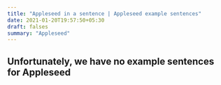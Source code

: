 ```yaml
---
title: "Appleseed in a sentence | Appleseed example sentences"
date: 2021-01-20T19:57:50+05:30
draft: falses
summary: "Appleseed"
---
```

## Unfortunately, we have no example sentences for Appleseed                 
